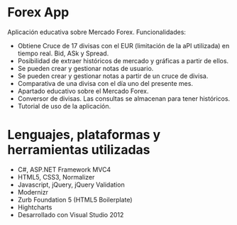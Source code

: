 Forex App
===================================================
Aplicación educativa sobre Mercado Forex. Funcionalidades:
 - Obtiene Cruce de 17 divisas con el EUR (limitación de la aPI utilizada) en tiempo real. Bid, ASk y Spread.
 - Posibilidad de extraer históricos de mercado y gráficas a partir de ellos.
 - Se pueden crear y gestionar notas de usuario.
 - Se pueden crear y gestionar notas a partir de un cruce de divisa.
 - Comparativa de una divisa con el día uno del presente mes.
 - Apartado educativo sobre el Mercado Forex.
 - Conversor de divisas. Las consultas se almacenan para tener históricos.
 - Tutorial de uso de la aplicación.
 

Lenguajes, plataformas y herramientas utilizadas
===================================================
- C#, ASP.NET Framework MVC4 
- HTML5, CSS3, Normalizer
- Javascript, jQuery, jQuery Validation
- Modernizr
- Zurb Foundation 5 (HTML5 Boilerplate)
- Hightcharts
- Desarrollado con Visual Studio 2012
